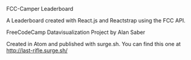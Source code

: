 FCC-Camper Leaderboard

A Leaderboard created with React.js and Reactstrap using the FCC API.


FreeCodeCamp Datavisualization Project by Alan Saber

Created in Atom and published with surge.sh. You can find this one at http://last-rifle.surge.sh/
